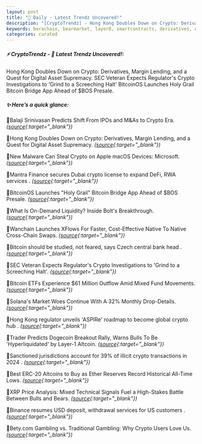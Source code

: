 ```yaml
---
layout: post
title: "🌇 Daily - Latest Trendz Uncovered!"
description: "[CryptoTrendz] - Hong Kong Doubles Down on Crypto: Derivatives, Margin Lending, and a Quest for Digital Asset Supremacy. SEC Veteran Expects Regulator's Crypto Investigations to 'Grind to a Screeching Halt' BitcoinOS Launches Holy Grail Bitcoin Bridge App Ahead of $BOS Presale."
keywords: berachain, bearmarket, layer0, smartcontracts, derivatives, oracles, btc, altcoins
categories: curated
---
```


##### ⚡ CryptoTrendz - 📌 *Latest Trendz Uncovered!:*

Hong Kong Doubles Down on Crypto: Derivatives, Margin Lending, and a Quest for Digital Asset Supremacy. SEC Veteran Expects Regulator's Crypto Investigations to 'Grind to a Screeching Halt' BitcoinOS Launches Holy Grail Bitcoin Bridge App Ahead of $BOS Presale.

##### ✨ *Here’s a quick glance:*


🔹Balaji Srinivasan Predicts Shift From IPOs and M&As to Crypto Era. *([source](https://s.avyag.com/nh67){:target="_blank"})*

🔹Hong Kong Doubles Down on Crypto: Derivatives, Margin Lending, and a Quest for Digital Asset Supremacy. *([source](https://s.avyag.com/phc2){:target="_blank"})*

🔹New Malware Can Steal Crypto on Apple macOS Devices: Microsoft. *([source](https://s.avyag.com/d7ga){:target="_blank"})*

🔹Mantra Finance secures Dubai crypto license to expand DeFi, RWA services . *([source](https://s.avyag.com/a1ls){:target="_blank"})*

🔹BitcoinOS Launches "Holy Grail" Bitcoin Bridge App Ahead of $BOS Presale. *([source](https://s.avyag.com/v3r2){:target="_blank"})*

🔹What Is On-Demand Liquidity? Inside Bolt's Breakthrough. *([source](https://s.avyag.com/1o9w){:target="_blank"})*

🔹Wanchain Launches XFlows For Faster, Cost-Effective Native To Native Cross-Chain Swaps. *([source](https://s.avyag.com/m7pi){:target="_blank"})*

🔹Bitcoin should be studied, not feared, says Czech central bank head . *([source](https://s.avyag.com/uhsk){:target="_blank"})*

🔹SEC Veteran Expects Regulator's Crypto Investigations to 'Grind to a Screeching Halt'. *([source](https://s.avyag.com/gew1){:target="_blank"})*

🔹Bitcoin ETFs Experience $61 Million Outflow Amid Mixed Fund Movements. *([source](https://s.avyag.com/gq11){:target="_blank"})*

🔹Solana's Market Woes Continue With A 32% Monthly Drop-Details. *([source](https://s.avyag.com/kcrn){:target="_blank"})*

🔹Hong Kong regulator unveils 'ASPIRe' roadmap to become global crypto hub . *([source](https://s.avyag.com/om6c){:target="_blank"})*

🔹Trader Predicts Dogecoin Breakout Rally, Warns Bulls To Be 'Hyperliquidated' by Layer-1 Altcoin. *([source](https://s.avyag.com/duy2){:target="_blank"})*

🔹Sanctioned jurisdictions account for 39% of illicit crypto transactions in 2024 . *([source](https://s.avyag.com/cr78){:target="_blank"})*

🔹Best ERC-20 Altcoins to Buy as Ether Reserves Record Historical All-Time Lows. *([source](https://s.avyag.com/m09v){:target="_blank"})*

🔹XRP Price Analysis: Mixed Technical Signals Fuel a High-Stakes Battle Between Bulls and Bears. *([source](https://s.avyag.com/cx09){:target="_blank"})*

🔹Binance resumes USD deposit, withdrawal services for US customers . *([source](https://s.avyag.com/mzi3){:target="_blank"})*

🔹Bety.com Gambling vs. Traditional Gambling: Why Crypto Users Love Us. *([source](https://s.avyag.com/ochs){:target="_blank"})*
